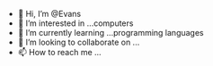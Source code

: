 - 👋 Hi, I’m @Evans 
- 👀 I’m interested in ...computers
- 🌱 I’m currently learning ...programming languages
- 💞️ I’m looking to collaborate on ...
- 📫 How to reach me ...

<!---
Jalieel/Jalieel is a ✨ special ✨ repository because its `README.md` (this file) appears on your GitHub profile.
You can click the Preview link to take a look at your changes.
--->
